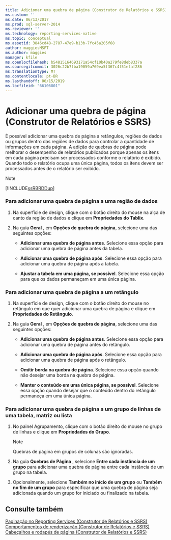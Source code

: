 ```yaml
---
title: Adicionar uma quebra de página (Construtor de Relatórios e SSRS) | Microsoft Docs
ms.custom: ''
ms.date: 06/13/2017
ms.prod: sql-server-2014
ms.reviewer: ''
ms.technology: reporting-services-native
ms.topic: conceptual
ms.assetid: 3846cd48-2787-47e9-b13b-7fc45a205f68
author: maggiesMSFT
ms.author: maggies
manager: kfile
ms.openlocfilehash: b54815164693171a54cf10b40a279fe8deb8337a
ms.sourcegitcommit: 3026c22b7fba19059a769ea5f367c4f51efaf286
ms.translationtype: MT
ms.contentlocale: pt-BR
ms.lasthandoff: 06/15/2019
ms.locfileid: "66106801"
---
```

# <a name="add-a-page-break-report-builder-and-ssrs"></a>Adicionar uma quebra de página (Construtor de Relatórios e SSRS)
  É possível adicionar uma quebra de página a retângulos, regiões de dados ou grupos dentro das regiões de dados para controlar a quantidade de informações em cada página. A adição de quebras de página pode melhorar o desempenho de relatórios publicados porque apenas os itens em cada página precisam ser processados conforme o relatório é exibido. Quando todo o relatório ocupa uma única página, todos os itens devem ser processados antes de o relatório ser exibido.  
  
> [!NOTE]  
>  [!INCLUDE[ssRBRDDup](../../includes/ssrbrddup-md.md)]  
  
### <a name="to-add-a-page-break-to-a-data-region"></a>Para adicionar uma quebra de página a uma região de dados  
  
1.  Na superfície de design, clique com o botão direito do mouse na alça de canto da região de dados e clique em **Propriedades do Tablix**.  
  
2.  Na guia **Geral** , em **Opções de quebra de página**, selecione uma das seguintes opções:  
  
    -   **Adicionar uma quebra de página antes**. Selecione essa opção para adicionar uma quebra de página antes da tabela.  
  
    -   **Adicionar uma quebra de página após**. Selecione essa opção para adicionar uma quebra de página após a tabela.  
  
    -   **Ajustar a tabela em uma página, se possível**. Selecione essa opção para que os dados permaneçam em uma única página.  
  
### <a name="to-add-a-page-break-to-a-rectangle"></a>Para adicionar uma quebra de página a um retângulo  
  
1.  Na superfície de design, clique com o botão direito do mouse no retângulo em que quer adicionar uma quebra de página e clique em **Propriedades do Retângulo**.  
  
2.  Na guia **Geral** , em **Opções de quebra de página**, selecione uma das seguintes opções:  
  
    -   **Adicionar uma quebra de página antes**. Selecione essa opção para adicionar uma quebra de página antes do retângulo.  
  
    -   **Adicionar uma quebra de página após**. Selecione essa opção para adicionar uma quebra de página após o retângulo.  
  
    -   **Omitir borda na quebra de página**. Selecione essa opção quando não desejar uma borda na quebra de página.  
  
    -   **Manter o conteúdo em uma única página, se possível**. Selecione essa opção quando desejar que o conteúdo dentro do retângulo permaneça em uma única página.  
  
### <a name="to-add-a-page-break-to-a-row-group-in-a-table-matrix-or-list"></a>Para adicionar uma quebra de página a um grupo de linhas de uma tabela, matriz ou lista  
  
1.  No painel Agrupamento, clique com o botão direito do mouse no grupo de linhas e clique em **Propriedades do Grupo**.  
  
    > [!NOTE]  
    >  Quebras de página em grupos de colunas são ignoradas.  
  
2.  Na guia **Quebras de Página** , selecione **Entre cada instância de um grupo** para adicionar uma quebra de página entre cada instância de um grupo na tabela.  
  
3.  Opcionalmente, selecione **Também no início de um grupo** ou **Também no fim de um grupo** para especificar que uma quebra de página seja adicionada quando um grupo for iniciado ou finalizado na tabela.  
  
## <a name="see-also"></a>Consulte também  
 [Paginação no Reporting Services &#40;Construtor de Relatórios e SSRS&#41;](pagination-in-reporting-services-report-builder-and-ssrs.md)   
 [Comportamentos de renderização &#40;Construtor de Relatórios e SSRS&#41;](rendering-behaviors-report-builder-and-ssrs.md)   
 [Cabeçalhos e rodapés de página &#40;Construtor de Relatórios e SSRS&#41;](page-headers-and-footers-report-builder-and-ssrs.md)  
  
  
